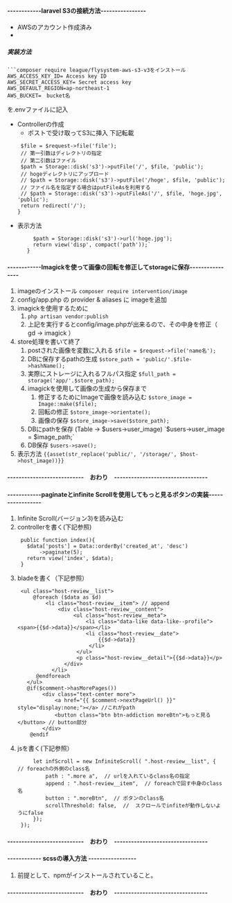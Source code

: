 
#### ------------laravel S3の接続方法----------------
- AWSのアカウント作成済み
- 

##### 実装方法
    ```composer require league/flysystem-aws-s3-v3をインストール  
    AWS_ACCESS_KEY_ID= Access key ID
    AWS_SECRET_ACCESS_KEY= Secret access key  
    AWS_DEFAULT_REGION=ap-northeast-1 
    AWS_BUCKET=　bucket名  
を.envファイルに記入  
 - Controllerの作成  
    - ポストで受け取ってS3に挿入 下記転載  
    ```public function upload(Request $request){ 
     $file = $request->file('file');
     // 第一引数はディレクトリの指定  
     // 第二引数はファイル  
     $path = Storage::disk('s3')->putFile('/', $file, 'public');  
     // hogeディレクトリにアップロード 
     // $path = Storage::disk('s3')->putFile('/hoge', $file, 'public');
     // ファイル名を指定する場合はputFileAsを利用する
     // $path = Storage::disk('s3')->putFileAs('/', $file, 'hoge.jpg', 'public');
     return redirect('/');
    }   
 - 表示方法  
    ```public function disp(){ 
         $path = Storage::disk('s3')->url('hoge.jpg');  
         return view('disp', compact('path'));`  
       } 
#### ------------Imagickを使って画像の回転を修正してstorageに保存----------------
1. imageのインストール `composer require intervention/image `
1. config/app.php の provider & aliases に imageを追加
1. imagickを使用するために
    1. `php artisan vendor:publish`
    1. 上記を実行するとconfig/image.phpが出来るので、その中身を修正（ gd -> imagick ）
1. store処理を書いて終了
    1. postされた画像を変数に入れる `$file = $request->file('name名');`
    1. DBに保存するpathの生成 `$store_path = 'public/'.$file->hashName();`
    1. 実際にストレージに入れるフルパス指定 `$full_path = storage('app/'.$store_path);`
    1. imagickを使用して画像の生成から保存まで
        1. 修正するためにImageで画像を読み込む `$store_image = Image::make($file);`
        1. 回転の修正 `$store_image->orientate();`
        1. 画像の保存 `$store_image->save($store_path);`
    1. DBにpathを保存 (Table -> $users->user_image) `$users->user_image = $image_path;`
    1. DB保存 `$users->save();`
1. 表示方法 `{{asset(str_replace('public/', '/storage/', $host->host_image))}}`
#### ---------------------------　おわり　---------------------------------
#### ------------paginateとinfinite Scrollを使用してもっと見るボタンの実装-----------------
1. Infinite Scroll(バージョン3)を読み込む
1. controllerを書く(下記参照)
   ```
    public function index(){
      $data['posts'] = Data::orderBy('created_at', 'desc')
          ->paginate(5);
      return view('index', $data);
    }
1. bladeを書く（下記参照）
    ```
     <ul class="host-review__list">
         @foreach ($data as $d)
             <li class="host-review__item"> // append
                 <div class="host-review__content">
                      <ul class="host-review__meta">
                          <li class="data-like data-like--profile"><span>{{$d->data}}</span></li>
                          <li class="host-review__date">
                              {{$d->data}}
                           </li>
                       </ul>
                       <p class="host-review__detail">{{$d->data}}</p>
                   </div>
               </li>
          @endforeach
       </ul>
       @if($comment->hasMorePages())
            <div class="text-center more">
                <a href="{{ $comment->nextPageUrl() }}" style="display:none;"></a> //これがpath
                <button class="btn btn-addiction moreBtn">もっと見る</button> // button部分
            </div>
        @endif
1. jsを書く(下記参照）  
   ``` $(function(){  
        let infScroll = new InfiniteScroll( ".host-review__list", {  // foreachの外側のclass名
            path : ".more a",  // urlを入れているclass名の指定
            append : ".host-review__item",  // foreachで回す中身のclass名
            button : ".moreBtn",  // ボタンのclass名
            scrollThreshold: false,  //  スクロールでinfiteが動作しないようにfalse
        }); 
    });
#### ---------------------------　おわり　---------------------------------

#### ------------ scssの導入方法 -----------------
1. 前提として、npmがインストールされていること。


#### ---------------------------　おわり　---------------------------------
